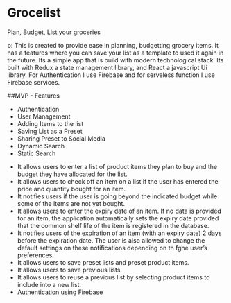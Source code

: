 # Grocelist
Plan, Budget, List your groceries

p: This is created to provide ease in planning, budgetting grocery items. It has a features where you can save your list as a template to used it again in the future. Its a simple app that is build with modern technological stack. Its built with Redux a state management library, and React a javascript Ui library. For Authentication I use Firebase and for serveless function I use Firebase services.

##MVP - Features
- Authentication
- User Management
- Adding Items to the list
- Saving List as a Preset
- Sharing Preset to Social Media
- Dynamic Search
- Static Search

* It allows users to enter a list of product items they plan to buy and the budget they have allocated for the list.
* It allows users to check off an item on a list if the user has entered the price and quantity bought for an item. 
* It notifies users if the user is going beyond the indicated budget while some of the items are not yet bought. 
* It allows users to enter the expiry date of an item. If no data is provided for an item, the application automatically sets the expiry date provided that the common shelf life of the item is registered in the database.
* It notifies users of the expiration of an item (with an expiry date) 2 days before the expiration date. The user is also allowed to change the default settings on these notifications depending on th  fghe user’s preferences.
* It allows users to save preset lists and preset product items.
* It allows users to save previous lists.
* It allows users to reuse a previous list by selecting product items to include into a new list.
* Authentication using Firebase

